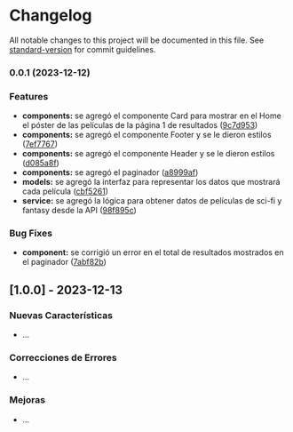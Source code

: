 # Changelog

All notable changes to this project will be documented in this file. See [standard-version](https://github.com/conventional-changelog/standard-version) for commit guidelines.

### 0.0.1 (2023-12-12)


### Features

* **components:** se agregó el componente Card para mostrar en el Home el póster de las películas de la página 1 de resultados ([9c7d953](https://github.com/greysmpich/fictasy-hub/commit/9c7d95330fc3f6f1300425e75d245933660cb761))
* **components:** se agregó el componente Footer y se le dieron estilos ([7ef7767](https://github.com/greysmpich/fictasy-hub/commit/7ef7767b74632fad8282da009157af56b87bc083))
* **components:** se agregó el componente Header y se le dieron estilos ([d085a8f](https://github.com/greysmpich/fictasy-hub/commit/d085a8f14927e8580c688aed1c79434835df4efa))
* **components:** se agregó el paginador ([a8999af](https://github.com/greysmpich/fictasy-hub/commit/a8999afc6ca9627aaae8f5e7a3cfbd500c2fe758))
* **models:** se agregó la interfaz para representar los datos que mostrará cada película ([cbf5261](https://github.com/greysmpich/fictasy-hub/commit/cbf5261324669e35f196d897427bd79ca055fd5f))
* **service:** se agregó la lógica para obtener datos de películas de sci-fi y fantasy desde la API ([98f895c](https://github.com/greysmpich/fictasy-hub/commit/98f895c6c007344f084303ae2a1a05ba879fbafd))


### Bug Fixes

* **component:** se corrigió un error en el total de resultados mostrados en el paginador ([7abf82b](https://github.com/greysmpich/fictasy-hub/commit/7abf82b2184d6cc3f01666bdbf2bf042c5a49b1e))

## [1.0.0] - 2023-12-13

### Nuevas Características
- ...

### Correcciones de Errores
- ...

### Mejoras
- ...